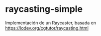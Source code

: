 # raycasting-simple
Implementación de un Raycaster, basada en https://lodev.org/cgtutor/raycasting.html

